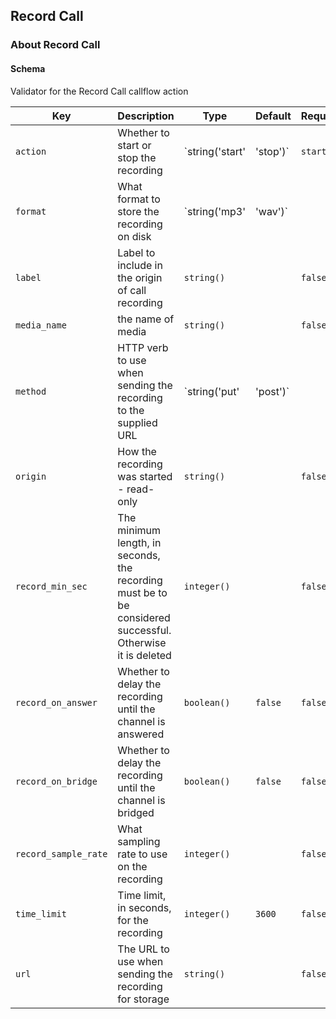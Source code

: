 ## Record Call

### About Record Call

#### Schema

Validator for the Record Call callflow action



Key | Description | Type | Default | Required
--- | ----------- | ---- | ------- | --------
`action` | Whether to start or stop the recording | `string('start' | 'stop')` | `start` | `true`
`format` | What format to store the recording on disk | `string('mp3' | 'wav')` |   | `false`
`label` | Label to include in the origin of call recording | `string()` |   | `false`
`media_name` | the name of media | `string()` |   | `false`
`method` | HTTP verb to use when sending the recording to the supplied URL | `string('put' | 'post')` |   | `false`
`origin` | How the recording was started - read-only | `string()` |   | `false`
`record_min_sec` | The minimum length, in seconds, the recording must be to be considered successful. Otherwise it is deleted | `integer()` |   | `false`
`record_on_answer` | Whether to delay the recording until the channel is answered | `boolean()` | `false` | `false`
`record_on_bridge` | Whether to delay the recording until the channel is bridged | `boolean()` | `false` | `false`
`record_sample_rate` | What sampling rate to use on the recording | `integer()` |   | `false`
`time_limit` | Time limit, in seconds, for the recording | `integer()` | `3600` | `false`
`url` | The URL to use when sending the recording for storage | `string()` |   | `false`



